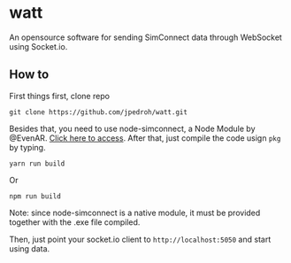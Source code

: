 # watt
An opensource software for sending SimConnect data through WebSocket using Socket.io.

## How to
First things first, clone repo

``git clone https://github.com/jpedroh/watt.git``

Besides that, you need to use node-simconnect, a Node Module by @EvenAR. [Click here to access](https://github.com/EvenAR/node-simconnect).
After that, just compile the code usign ``pkg`` by typing.

``yarn run build``

Or

``npm run build``

Note: since node-simconnect is a native module, it must be provided together with the .exe file compiled.

Then, just point your socket.io client to ``http://localhost:5050`` and start using data.
